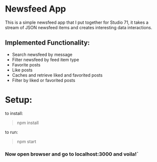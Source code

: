 # Newsfeed App

This is a simple newsfeed app that I put together for Studio 71, it takes a stream of JSON newsfeed items and creates interesting data interactions.

## Implemented Functionality:
- Search newsfeed by message
- Filter newsfeed by feed item type
- Favorite posts
- Like posts
- Caches and retrieve liked and favorited posts
- Filter by liked or favorited posts


# Setup:
to install: 
> npm install

to run: 
> npm start

### Now open browser and go to localhost:3000 and voila!`